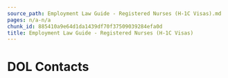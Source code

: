 ```yaml
---
source_path: Employment Law Guide - Registered Nurses (H-1C Visas).md
pages: n/a-n/a
chunk_id: 885410a9e64d1da1439df70f37509039284efa0d
title: Employment Law Guide - Registered Nurses (H-1C Visas)
---
```

# DOL Contacts
